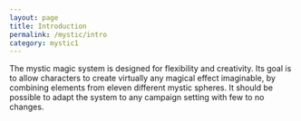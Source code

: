 ```yaml
---
layout: page
title: Introduction
permalink: /mystic/intro
category: mystic1
---
```

The mystic magic system is designed for flexibility and creativity. Its
goal is to allow characters to create virtually any magical effect
imaginable, by combining elements from eleven different mystic spheres.
It should be possible to adapt the system to any campaign setting with
few to no changes.
